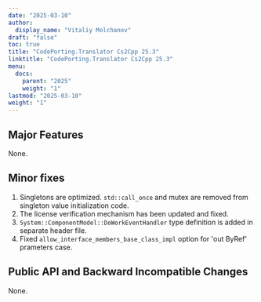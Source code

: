 ```yaml
---
date: "2025-03-10"
author:
  display_name: "Vitaliy Molchanov"
draft: "false"
toc: true
title: "CodePorting.Translator Cs2Cpp 25.3"
linktitle: "CodePorting.Translator Cs2Cpp 25.3"
menu:
  docs:
    parent: "2025"
    weight: "1"
lastmod: "2025-03-10"
weight: "1"
---
```


## Major Features ##

None.

## Minor fixes ##

1. Singletons are optimized. `std::call_once` and mutex are removed from singleton value initialization code.
1. The license verification mechanism has been updated and fixed.
1. `System::ComponentModel::DoWorkEventHandler` type definition is added in separate header file.
1. Fixed `allow_interface_members_base_class_impl` option for 'out ByRef' prameters case.

## Public API and Backward Incompatible Changes ##

None.
